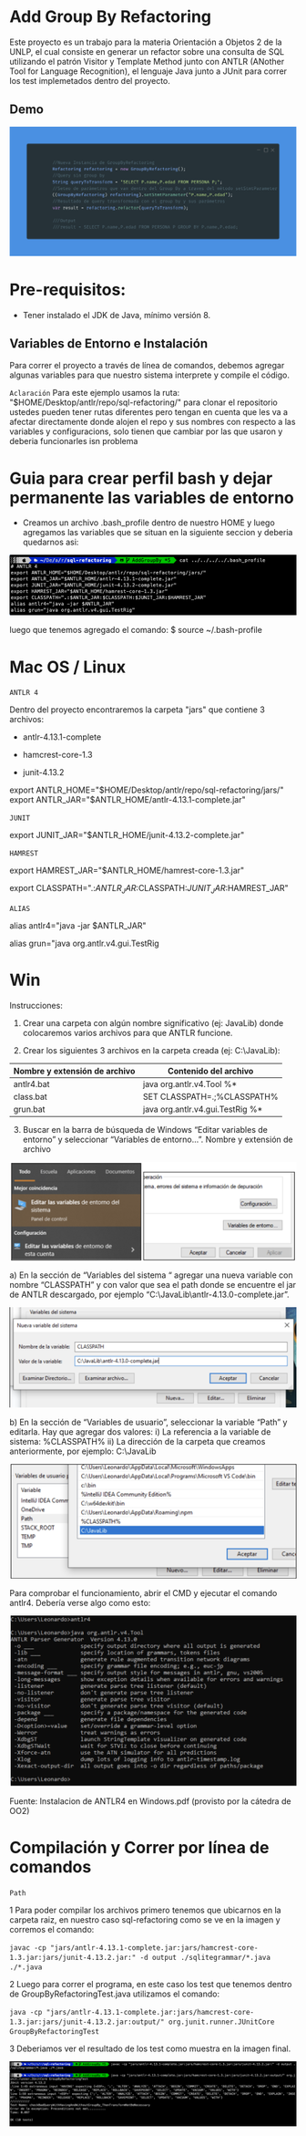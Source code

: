 
# Add Group By Refactoring

Este proyecto es un trabajo para la materia Orientación a Objetos 2 de la UNLP, el cual consiste en generar un refactor sobre una consulta de SQL utilizando el patrón Visitor y Template Method junto con ANTLR (ANother Tool for Language Recognition), el lenguaje Java junto a JUnit para correr los test implemetados dentro del proyecto.


## Demo

![App Screenshot](https://github.com/roo2-unlp/sql-refactoring/blob/AddGroupBy/img/Example1_Query_Transformed.png?raw=true)

# Pre-requisitos:
- Tener instalado el JDK de Java, mínimo versión 8.

## Variables de Entorno e Instalación

Para correr el proyecto a través de línea de comandos, debemos agregar algunas variables para que nuestro sistema interprete y compile el código.

`Aclaración`
 Para este ejemplo usamos la ruta: "$HOME/Desktop/antlr/repo/sql-refactoring/" para clonar el repositorio ustedes pueden tener rutas diferentes pero tengan en cuenta que les va a afectar directamente donde alojen el repo y sus nombres con respecto a las variables y configuracions, solo tienen que cambiar por las que usaron y deberia funcionarles isn problema

# Guia para crear perfil bash y dejar permanente las variables de entorno
- Creamos un archivo .bash_profile dentro de nuestro HOME y luego agregamos las variables que se situan en la siguiente seccion y deberia quedarnos asi:

![App Screenshot](https://github.com/roo2-unlp/sql-refactoring/blob/AddGroupBy/img/bash_profile_example.png?raw=true)

luego que tenemos agregado el comando: $ source ~/.bash-profile

# Mac OS / Linux

`ANTLR 4`

Dentro del proyecto encontraremos la carpeta "jars" que contiene 3 archivos:

- antlr-4.13.1-complete

- hamcrest-core-1.3

- junit-4.13.2

export ANTLR_HOME="$HOME/Desktop/antlr/repo/sql-refactoring/jars/"
export ANTLR_JAR="$ANTLR_HOME/antlr-4.13.1-complete.jar"

`JUNIT`

export JUNIT_JAR="$ANTLR_HOME/junit-4.13.2-complete.jar"

`HAMREST`

export HAMREST_JAR="$ANTLR_HOME/hamrest-core-1.3.jar"

export CLASSPATH=".:$ANTLR_JAR:$CLASSPATH:$JUNIT_JAR:$HAMREST_JAR"

`ALIAS`

alias antlr4="java -jar $ANTLR_JAR"

alias grun="java org.antlr.v4.gui.TestRig

# Win

Instrucciones:
1) Crear una carpeta con algún nombre significativo (ej: JavaLib) donde colocaremos
varios archivos para que ANTLR funcione.

2) Crear los siguientes 3 archivos en la carpeta creada (ej: C:\JavaLib):

Nombre y extensión de archivo | Contenido del archivo | 
--- | --- | 
antlr4.bat | java org.antlr.v4.Tool %* |
class.bat | SET CLASSPATH=.;%CLASSPATH% | 
grun.bat | java org.antlr.v4.gui.TestRig %* |

3) Buscar en la barra de búsqueda de Windows “Editar variables de entorno” y seleccionar “Variables de entorno...”.
Nombre y extensión de archivo

![App Screenshot](https://github.com/roo2-unlp/sql-refactoring/blob/AddGroupBy/img/setEnvVariables1.png?raw=true)

a) En la sección de “Variables del sistema “ agregar una nueva variable con nombre “CLASSPATH” y con valor que sea el path donde se encuentre el jar de ANTLR descargado, por ejemplo “C:\JavaLib\antlr-4.13.0-complete.jar”.

![App Screenshot](https://github.com/roo2-unlp/sql-refactoring/blob/AddGroupBy/img/setEnvVariables2.png?raw=true)

b) En la sección de “Variables de usuario”, seleccionar la variable “Path” y editarla. Hay que agregar dos valores:
i) La referencia a la variable de sistema: %CLASSPATH%
ii) La dirección de la carpeta que creamos anteriormente, por ejemplo:
C:\JavaLib

![App Screenshot](https://github.com/roo2-unlp/sql-refactoring/blob/AddGroupBy/img/setEnvVariables3.png?raw=true)

Para comprobar el funcionamiento, abrir el CMD y ejecutar el comando antlr4. Debería verse algo como esto:

![App Screenshot](https://github.com/roo2-unlp/sql-refactoring/blob/AddGroupBy/img/checkAntlr4.png?raw=true)

Fuente: Instalacion de ANTLR4 en Windows.pdf (provisto por la cátedra de OO2)

# Compilación y Correr por línea de comandos

`Path`

1 Para poder compilar los archivos primero tenemos que ubicarnos en la carpeta raiz, en nuestro caso sql-refactoring como se ve en la imagen
 y corremos el comando:
 
 `javac -cp "jars/antlr-4.13.1-complete.jar:jars/hamcrest-core-1.3.jar:jars/junit-4.13.2.jar:" -d output ./sqlitegrammar/*.java ./*.java`

2 Luego para correr el programa, en este caso los test que tenemos dentro de GroupByRefactoringTest.java utilizamos el comando:

`java -cp "jars/antlr-4.13.1-complete.jar:jars/hamcrest-core-1.3.jar:jars/junit-4.13.2.jar:output/" org.junit.runner.JUnitCore GroupByRefactoringTest`

3 Deberiamos ver el resultado de los test como muestra en la imagen final.

![App Screenshot](https://github.com/roo2-unlp/sql-refactoring/blob/AddGroupBy/img/compile_running.png?raw=true)

